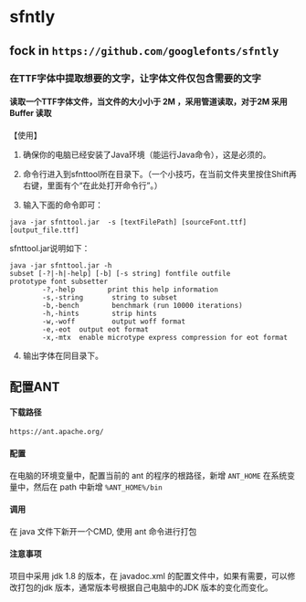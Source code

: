 # sfntly                

## fock in `https://github.com/googlefonts/sfntly`

### 在TTF字体中提取想要的文字，让字体文件仅包含需要的文字

#### 读取一个TTF字体文件，当文件的大小小于 2M ，采用管道读取，对于2M 采用 Buffer 读取

【使用】
1. 确保你的电脑已经安装了Java环境（能运行Java命令），这是必须的。

2. 命令行进入到sfnttool所在目录下。（一个小技巧，在当前文件夹里按住Shift再右键，里面有个“在此处打开命令行”。）

3. 输入下面的命令即可：

```
java -jar sfnttool.jar  -s [textFilePath] [sourceFont.ttf] [output_file.ttf]
```

sfnttool.jar说明如下：

```
java -jar sfnttool.jar -h
subset [-?|-h|-help] [-b] [-s string] fontfile outfile
prototype font subsetter
        -?,-help        print this help information
        -s,-string       string to subset
        -b,-bench        benchmark (run 10000 iterations)
        -h,-hints        strip hints
        -w,-woff         output woff format
        -e,-eot  output eot format
        -x,-mtx  enable microtype express compression for eot format
```

4. 输出字体在同目录下。

## 配置ANT

#### 下载路径
```
https://ant.apache.org/
```

#### 配置
在电脑的环境变量中，配置当前的 ant 的程序的根路径，新增 `ANT_HOME` 
在系统变量中，然后在 path 中新增 `%ANT_HOME%/bin `

#### 调用
在 java 文件下新开一个CMD, 使用 ant 命令进行打包

#### 注意事项
项目中采用 jdk 1.8 的版本，在 javadoc.xml 的配置文件中，如果有需要，可以修改打包的jdk 版本，通常版本号根据自己电脑中的JDK 版本的变化而变化。

